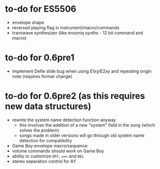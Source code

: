 # to-do for ES5506

- envelope shape
- reversed playing flag in instrument/macro/commands
- transwave synthesizer (like ensoniq synths - 12 bit command and macro)

# to-do for 0.6pre1

- implement Defle slide bug when using E1xy/E2xy and repeating origin note (requires format change)

# to-do for 0.6pre2 (as this requires new data structures)

- rewrite the system name detection function anyway
  - this involves the addition of a new "system" field in the song (which solves the problem)
  - songs made in older versions will go through old system name detection for compatibility
- Game Boy envelope macro/sequence
- volume commands should work on Game Boy
- ability to customize `OFF`, `===` and `REL`
- stereo separation control for AY
